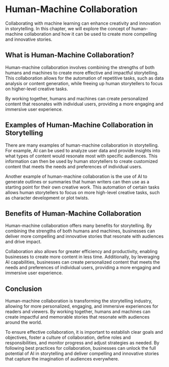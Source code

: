 Human-Machine Collaboration
===========================================================================

Collaborating with machine learning can enhance creativity and innovation in storytelling. In this chapter, we will explore the concept of human-machine collaboration and how it can be used to create more compelling and innovative stories.

What is Human-Machine Collaboration?
------------------------------------

Human-machine collaboration involves combining the strengths of both humans and machines to create more effective and impactful storytelling. This collaboration allows for the automation of repetitive tasks, such as data analysis or content generation, while freeing up human storytellers to focus on higher-level creative tasks.

By working together, humans and machines can create personalized content that resonates with individual users, providing a more engaging and immersive user experience.

Examples of Human-Machine Collaboration in Storytelling
-------------------------------------------------------

There are many examples of human-machine collaboration in storytelling. For example, AI can be used to analyze user data and provide insights into what types of content would resonate most with specific audiences. This information can then be used by human storytellers to create customized content that meets the needs and preferences of individual users.

Another example of human-machine collaboration is the use of AI to generate outlines or summaries that human writers can then use as a starting point for their own creative work. This automation of certain tasks allows human storytellers to focus on more high-level creative tasks, such as character development or plot twists.

Benefits of Human-Machine Collaboration
---------------------------------------

Human-machine collaboration offers many benefits for storytelling. By combining the strengths of both humans and machines, businesses can deliver more compelling and innovative stories that resonate with audiences and drive impact.

Collaboration also allows for greater efficiency and productivity, enabling businesses to create more content in less time. Additionally, by leveraging AI capabilities, businesses can create personalized content that meets the needs and preferences of individual users, providing a more engaging and immersive user experience.

Conclusion
----------

Human-machine collaboration is transforming the storytelling industry, allowing for more personalized, engaging, and immersive experiences for readers and viewers. By working together, humans and machines can create impactful and memorable stories that resonate with audiences around the world.

To ensure effective collaboration, it is important to establish clear goals and objectives, foster a culture of collaboration, define roles and responsibilities, and monitor progress and adjust strategies as needed. By following best practices for collaboration, businesses can unlock the full potential of AI in storytelling and deliver compelling and innovative stories that capture the imagination of audiences everywhere.
